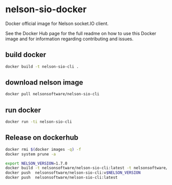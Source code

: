 # nelson-sio-docker

Docker official image for Nelson socket.IO client.

See the Docker Hub page for the full readme on how to use this Docker image and for information regarding contributing and issues.

## build docker

```bash
docker build -t nelson-sio-cli .
```

## download nelson image

```bash
docker pull nelsonsoftware/nelson-sio-cli
```

## run docker

```bash
docker run -ti nelson-sio-cli
```

## Release on dockerhub

```bash
docker rmi $(docker images -q) -f
docker system prune -a

export NELSON_VERSION=1.7.0
docker build -t nelsonsoftware/nelson-sio-cli:latest -t nelsonsoftware/nelson-sio-cli:v$NELSON_VERSION .
docker push  nelsonsoftware/nelson-sio-cli:v$NELSON_VERSION
docker push  nelsonsoftware/nelson-sio-cli:latest

```
